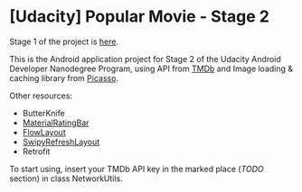 # [Udacity] Popular Movie - Stage 2
Stage 1 of the project is [here](https://github.com/thvphuc246/Udacity-PopularMovie-1).

This is the Android application project for Stage 2 of the Udacity Android Developer Nanodegree Program, using API from [TMDb](https://www.themoviedb.org/) and Image loading & caching library from [Picasso](http://square.github.io/picasso/).

Other resources:
* ButterKnife
* [MaterialRatingBar](https://github.com/DreaminginCodeZH/MaterialRatingBar)
* [FlowLayout](https://github.com/nex3z/FlowLayout)
* [SwipyRefreshLayout](https://github.com/omadahealth/SwipyRefreshLayout)
* Retrofit

To start using, insert your TMDb API key in the marked place (*TODO* section) in class NetworkUtils.
